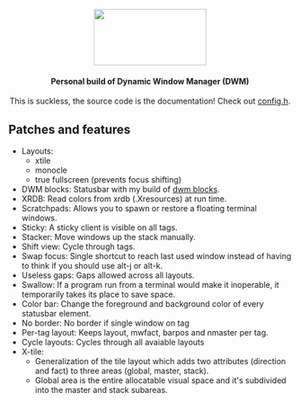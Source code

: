 <div align=center>

<img src="https://dwm.suckless.org/dwm.svg"
     data-canonical-src="https://dwm.suckless.org/dwm.svg"
     width="200"
     height="100" />

#### Personal build of Dynamic Window Manager (DWM)
This is suckless, the source code is the documentation! Check out [config.h](config.h).

</div>

## Patches and features

- Layouts:
     - xtile
     - monocle
     - true fullscreen (prevents focus shifting)
- DWM blocks: Statusbar with my build of [dwm blocks](https://github.com/vladdoster/dwm-blocks).
- XRDB: Read colors from xrdb (.Xresources) at run time.
- Scratchpads: Allows you to spawn or restore a floating terminal windows.
- Sticky: A sticky client is visible on all tags.
- Stacker: Move windows up the stack manually.
- Shift view: Cycle through tags.
- Swap focus: Single shortcut to reach last used window instead of having to think if you should use alt-j or alt-k.
- Useless gaps: Gaps allowed across all layouts.
- Swallow: If a program run from a terminal would make it inoperable, it temporarily takes its place to save space.
- Color bar: Change the foreground and background color of every statusbar element.
- No border: No border if single window on tag
- Per-tag layout: Keeps layout, mwfact, barpos and nmaster per tag.
- Cycle layouts: Cycles through all avaiable layouts
- X-tile: 
     - Generalization of the tile layout which adds two attributes (direction and fact) to three areas (global, master, stack). 
     - Global area is the entire allocatable visual space and it's subdivided into the master and stack subareas.
